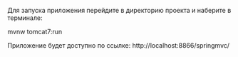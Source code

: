 Для запуска приложения перейдите в директорию проекта и наберите в терминале:

mvnw tomcat7:run

Приложение будет доступно по ссылке: http://localhost:8866/springmvc/
